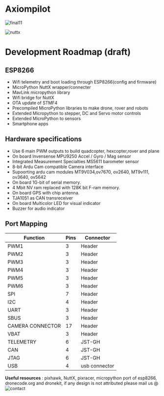 
#  **Axiompilot**
![final11](https://user-images.githubusercontent.com/35519782/38603293-d3c344fe-3d8a-11e8-814f-a79f067d7050.png)


![nuttx](https://user-images.githubusercontent.com/35519782/38603308-d9a88820-3d8a-11e8-908d-1f80a5f3f407.png)






# **Development Roadmap (draft)**
## ESP8266
- Wifi telemetry and boot loading through ESP8266(config and firmware)
- MicroPython NuttX wrapper/connecter
- MavLink micropython library
- Wifi bridge for NuttX
- OTA update of STMF4
- Precompiled MicroPython libraries to make drone, rover and robots
- Extended  Micropython to stepper, DC and Servo motor controls 
- Extended  MicroPython to sensors
- Smartphone apps

## Hardware specifications

- Use 6 main PWM outputs to build quadcopter, hexcopter,rover and plane
- On board Invensense MPU9250 Accel / Gyro / Mag sensor
- Integrated Measurement Specialties MS5611 barometer sensor
- 8-bit Ardu Cam compatible Camera interface
- Supoorting ardu cam modules MT9V034,ov7670, ov2640, MT9v111, ov3640, ov5642
- On board 1G-bit of serial memory.
- 4 Mbit NV ram replaced with 128K bit  F-ram memory.
- On board GPS with chip antenna.
- TJA1051 as CAN transreceiver
- On board Multicolor LED for visual indicator
- Buzzer for audio indicator


## Port Mapping

| Function       | Pins           | Connector  |
| ------------- | ------------- |------------- |
| PWM1          | 3             | Header       |
| PWM2  | 3  | Header|
| PWM3  | 3  | Header  |
| PWM4  | 3  | Header |
| PWM5  | 3  | Header |
| PWM6  | 3  | Header     |
| SPI  | 7  | Header        |
| I2C  | 4| Header     |
| UART  | 3  | Header        |
| SBUS  | 3  | Header      |
| CAMERA CONNECTOR |  17 | Header|
|VBAT|3|Header|
| TELEMETRY  | 6  | JST-GH     |
| CAN  | 4| JST-GH          |
| JTAG  | 6  | JST-GH            |
| USB | 4  | usb connector|

**Useful resources** : pixhawk, NuttX, pixracer, micropython port of esp8266, dronecode.org and dronekit, if any design is not attributed please mail us @ ![contact](https://user-images.githubusercontent.com/35519782/38604037-deefac1c-3d8c-11e8-83f3-6787e44e152e.png)




